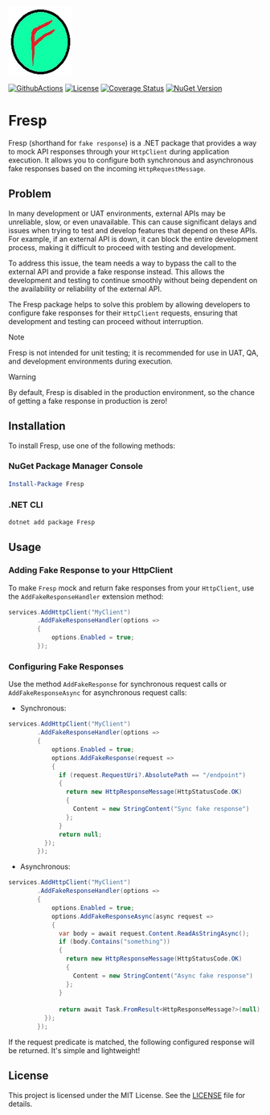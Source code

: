 ![Fresp Icon](./resources/icon.png)

[![GithubActions](https://github.com/Adolfok3/fresp/actions/workflows/main.yml/badge.svg)](https://github.com/Adolfok3/fresp/actions)
[![License](https://img.shields.io/badge/license-MIT-green)](./LICENSE)
[![Coverage Status](https://coveralls.io/repos/github/Adolfok3/Fresp/badge.svg?branch=main)](https://coveralls.io/github/Adolfok3/Fresp?branch=main)
[![NuGet Version](https://img.shields.io/nuget/vpre/fresp)](https://www.nuget.org/packages/fresp)

# Fresp

Fresp (shorthand for `fake response`) is a .NET package that provides a way to mock API responses through your `HttpClient` during application execution. It allows you to configure both synchronous and asynchronous fake responses based on the incoming `HttpRequestMessage`.

## Problem

In many development or UAT environments, external APIs may be unreliable, slow, or even unavailable. This can cause significant delays and issues when trying to test and develop features that depend on these APIs. For example, if an external API is down, it can block the entire development process, making it difficult to proceed with testing and development.

To address this issue, the team needs a way to bypass the call to the external API and provide a fake response instead. This allows the development and testing to continue smoothly without being dependent on the availability or reliability of the external API.

The Fresp package helps to solve this problem by allowing developers to configure fake responses for their `HttpClient` requests, ensuring that development and testing can proceed without interruption.

> [!NOTE]
> Fresp is not intended for unit testing; it is recommended for use in UAT, QA, and development environments during execution.

> [!WARNING]
> By default, Fresp is disabled in the production environment, so the chance of getting a fake response in production is zero!

## Installation

To install Fresp, use one of the following methods:

### NuGet Package Manager Console

```powershell
Install-Package Fresp
```

### .NET CLI

```bash
dotnet add package Fresp
```

## Usage

### Adding Fake Response to your HttpClient

To make `Fresp` mock and return fake responses from your `HttpClient`, use the `AddFakeResponseHandler` extension method:

```csharp
services.AddHttpClient("MyClient")
        .AddFakeResponseHandler(options =>
        {
            options.Enabled = true;
        });
```

### Configuring Fake Responses

Use the method `AddFakeResponse` for synchronous request calls or `AddFakeResponseAsync` for asynchronous request calls:

- Synchronous:
```csharp
services.AddHttpClient("MyClient")
        .AddFakeResponseHandler(options =>
        {
            options.Enabled = true;
            options.AddFakeResponse(request =>
            {
              if (request.RequestUri?.AbsolutePath == "/endpoint")
              {
                return new HttpResponseMessage(HttpStatusCode.OK)
                {
                  Content = new StringContent("Sync fake response")
                };
              }
              return null;
          });
        });
```
- Asynchronous:
```csharp
services.AddHttpClient("MyClient")
        .AddFakeResponseHandler(options =>
        {
            options.Enabled = true;
            options.AddFakeResponseAsync(async request =>
            {
              var body = await request.Content.ReadAsStringAsync();
              if (body.Contains("something"))
              {
                return new HttpResponseMessage(HttpStatusCode.OK)
                {
                  Content = new StringContent("Async fake response")
                };
              }

              return await Task.FromResult<HttpResponseMessage?>(null);
          });
        });
```

If the request predicate is matched, the following configured response will be returned. It's simple and lightweight!

## License

This project is licensed under the MIT License. See the [LICENSE](LICENSE) file for details.